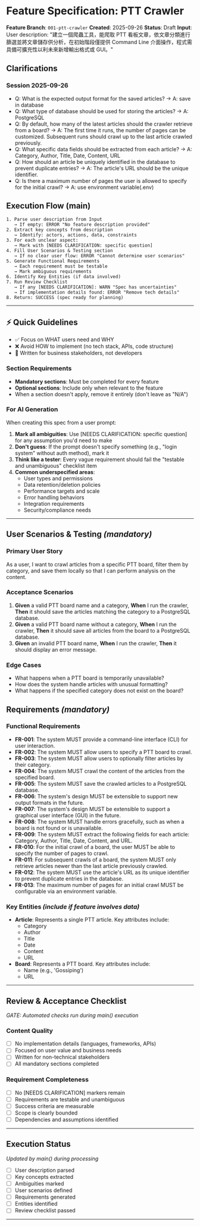 # Feature Specification: PTT Crawler

**Feature Branch**: `001-ptt-crawler`
**Created**: 2025-09-26
**Status**: Draft
**Input**: User description: "建立一個爬蟲工具，能爬取 PTT 看板文章，依文章分類進行篩選並將文章儲存供分析，在初始階段僅提供 Command Line 介面操作，程式需具備可擴充性以利未來新增輸出格式或 GUI。"

## Clarifications

### Session 2025-09-26
- Q: What is the expected output format for the saved articles? → A: save in database
- Q: What type of database should be used for storing the articles? → A: PostgreSQL
- Q: By default, how many of the latest articles should the crawler retrieve from a board? → A: The first time it runs, the number of pages can be customized. Subsequent runs should crawl up to the last article crawled previously.
- Q: What specific data fields should be extracted from each article? → A: Category, Author, Title, Date, Content, URL
- Q: How should an article be uniquely identified in the database to prevent duplicate entries? → A: The article's URL should be the unique identifier.
- Q: Is there a maximum number of pages the user is allowed to specify for the initial crawl? → A: use environment variable(.env)

## Execution Flow (main)
```
1. Parse user description from Input
   → If empty: ERROR "No feature description provided"
2. Extract key concepts from description
   → Identify: actors, actions, data, constraints
3. For each unclear aspect:
   → Mark with [NEEDS CLARIFICATION: specific question]
4. Fill User Scenarios & Testing section
   → If no clear user flow: ERROR "Cannot determine user scenarios"
5. Generate Functional Requirements
   → Each requirement must be testable
   → Mark ambiguous requirements
6. Identify Key Entities (if data involved)
7. Run Review Checklist
   → If any [NEEDS CLARIFICATION]: WARN "Spec has uncertainties"
   → If implementation details found: ERROR "Remove tech details"
8. Return: SUCCESS (spec ready for planning)
```

---

## ⚡ Quick Guidelines
- ✅ Focus on WHAT users need and WHY
- ❌ Avoid HOW to implement (no tech stack, APIs, code structure)
- 👥 Written for business stakeholders, not developers

### Section Requirements
- **Mandatory sections**: Must be completed for every feature
- **Optional sections**: Include only when relevant to the feature
- When a section doesn't apply, remove it entirely (don't leave as "N/A")

### For AI Generation
When creating this spec from a user prompt:
1. **Mark all ambiguities**: Use [NEEDS CLARIFICATION: specific question] for any assumption you'd need to make
2. **Don't guess**: If the prompt doesn't specify something (e.g., "login system" without auth method), mark it
3. **Think like a tester**: Every vague requirement should fail the "testable and unambiguous" checklist item
4. **Common underspecified areas**:
   - User types and permissions
   - Data retention/deletion policies
   - Performance targets and scale
   - Error handling behaviors
   - Integration requirements
   - Security/compliance needs

---

## User Scenarios & Testing *(mandatory)*

### Primary User Story
As a user, I want to crawl articles from a specific PTT board, filter them by category, and save them locally so that I can perform analysis on the content.

### Acceptance Scenarios
1. **Given** a valid PTT board name and a category, **When** I run the crawler, **Then** it should save the articles matching the category to a PostgreSQL database.
2. **Given** a valid PTT board name without a category, **When** I run the crawler, **Then** it should save all articles from the board to a PostgreSQL database.
3. **Given** an invalid PTT board name, **When** I run the crawler, **Then** it should display an error message.

### Edge Cases
- What happens when a PTT board is temporarily unavailable?
- How does the system handle articles with unusual formatting?
- What happens if the specified category does not exist on the board?

## Requirements *(mandatory)*

### Functional Requirements
- **FR-001**: The system MUST provide a command-line interface (CLI) for user interaction.
- **FR-002**: The system MUST allow users to specify a PTT board to crawl.
- **FR-003**: The system MUST allow users to optionally filter articles by their category.
- **FR-004**: The system MUST crawl the content of the articles from the specified board.
- **FR-005**: The system MUST save the crawled articles to a PostgreSQL database.
- **FR-006**: The system's design MUST be extensible to support new output formats in the future.
- **FR-007**: The system's design MUST be extensible to support a graphical user interface (GUI) in the future.
- **FR-008**: The system MUST handle errors gracefully, such as when a board is not found or is unavailable.
- **FR-009**: The system MUST extract the following fields for each article: Category, Author, Title, Date, Content, and URL.
- **FR-010**: For the initial crawl of a board, the user MUST be able to specify the number of pages to crawl.
- **FR-011**: For subsequent crawls of a board, the system MUST only retrieve articles newer than the last article previously crawled.
- **FR-012**: The system MUST use the article's URL as its unique identifier to prevent duplicate entries in the database.
- **FR-013**: The maximum number of pages for an initial crawl MUST be configurable via an environment variable.

### Key Entities *(include if feature involves data)*
- **Article**: Represents a single PTT article. Key attributes include:
    - Category
    - Author
    - Title
    - Date
    - Content
    - URL
- **Board**: Represents a PTT board. Key attributes include:
    - Name (e.g., 'Gossiping')
    - URL

---

## Review & Acceptance Checklist
*GATE: Automated checks run during main() execution*

### Content Quality
- [ ] No implementation details (languages, frameworks, APIs)
- [ ] Focused on user value and business needs
- [ ] Written for non-technical stakeholders
- [ ] All mandatory sections completed

### Requirement Completeness
- [ ] No [NEEDS CLARIFICATION] markers remain
- [ ] Requirements are testable and unambiguous
- [ ] Success criteria are measurable
- [ ] Scope is clearly bounded
- [ ] Dependencies and assumptions identified

---

## Execution Status
*Updated by main() during processing*

- [ ] User description parsed
- [ ] Key concepts extracted
- [ ] Ambiguities marked
- [ ] User scenarios defined
- [ ] Requirements generated
- [ ] Entities identified
- [ ] Review checklist passed

---